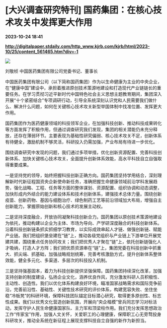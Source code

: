 # [大兴调查研究特刊] 国药集团：在核心技术攻关中发挥更大作用

**2023-10-24 18:41**

**http://digitalpaper.stdaily.com/http_www.kjrb.com/kjrb/html/2023-10/25/content_561465.htm?div=-1**

![](http://digitalpaper.stdaily.com/http_www.kjrb.com/kjrb/images/2023-10/25/05/3513779_lix_1698031531801_b.jpg)

刘敬桢 中国医药集团有限公司党委书记、董事长

 中国医药集团有限公司（以下简称国药集团）作为以生命健康为主业的中央企业，在“健康中国”建设中，承担着推进原创技术策源地建设和打造现代产业链链长的重要任务。在学习贯彻习近平新时代中国特色社会主义思想主题教育期间，集团深入开展“十个紧密结合”专项调研行动，引导全系统深刻认识党和人民需要我们做什么、解决什么问题，如何在关键核心技术攻关新型举国体制中找准位置、发挥更大作用。

 国药集团作为医药健康领域的科技领军企业，在加强科技创新、推动科技成果转化等方面发挥了积极作用，但通过调查研究我们发现，集团的相关潜能仍未充分释放，还存在薄弱环节。主要表现为基础性研究偏弱、核心技术攻关不足，创新体系有待健全，激励机制不够灵活，科研投入仍需加强，产业布局有待进一步优化。

 围绕调查研究中发现的问题，我们通过多项举措，优化创新资源配置、完善科技创新体系、加快关键核心技术攻关，全面提升创新体系效能，高水平科技自立自强取得重要成果。

 一是坚持党的领导，始终把握科技创新正确方向。国药集团坚持学用结合，深刻理解新时代新征程国资央企新使命新任务，准确把握生命健康领域前沿学科发展趋势，强化战略、工程、任务等方面的整体谋划、资源配置、组织协调和动态调整，加快形成内外结合的能力建设体系和技术创新体系，建强技术总体力量。围绕创新疫苗、创新药物、基因与细胞治疗、绿色制药工艺等前沿领域加大布局，增强自主创新能力，掌握原始创新和核心技术的发展主动权。

 二是坚持深度融合，开放协同凝聚科技创新合力。国药集团以原创技术策源地建设为依托，推动构建以企业为主体、市场为导向、产学研深度融合的科技创新体系。沿着科技创新链条抓实抓细学习教育，以实际成效串起人才链、做强创新链、赋能产业链。我们把组织堡垒建在“链”上，推动各级党组织与产业链上下游单位开展党建共建，围绕重点任务协同攻关；我们把优秀人才聚在“链”上，依托创新链强化人才吸纳，打造人才方阵；我们把优质资源串在“链”上，集团党委在科技创新中抓重大、抓尖端、抓基础，加强战略规划统筹，完善考核激励方式，提升创新体系整体效能，健全多元化、多渠道、多层次的科技投入机制。

 三是坚持强基固本，着力为科技创新提供坚强保障。国药集团持续深化改革，加强支持创新的制度建设，弘扬企业文化，涵养优良作风，充分激发科研人员积极性、主动性、创造性。我们以优化体系构建良好环境，瞄准国家战略需求和国际竞争前沿，完善前沿性、基础性、关键性技术研究的评价体系，构建宽容失败、坐住坐稳“冷板凳”的科研环境，保障科技团队锚定目标潜心研究，取得更多原创性、标志性成果。我们以优秀文化营造创新氛围，开展向“央企楷模”曾兵同志学习对标活动，发挥守护人民生命健康国家队、主力军和顶梁柱作用。我们充分发挥思想政治工作“传家宝”作用，加强人文关怀，关爱职工的心理健康，保障职工心无旁骛投身科研攻关，推动全系统在新征程上展现支撑科技自立自强的新作为新担当。